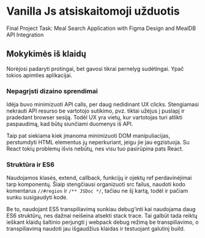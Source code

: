 # Vanilla Js atsiskaitomoji užduotis

Final Project Task: Meal Search Application with Figma Design and MealDB API Integration

## Mokykimės iš klaidų

Norėjosi padaryti protingai, bet gavosi tikrai pernelyg sudėtingai. Ypač tokios apimties aplikacijai.

### Nepagrįsti dizaino sprendimai

Idėja buvo minimizuoti API calls, per daug nedidinant UX clicks. Stengiamasi nekrauti API resurso be vartotojo sutikimo, pvz. tiktai užėjus į puslapį ir pradedant browser sesiją. Todėl UX yra vietų, kur vartotojas turi atlikti paspaudimą, kad būtų siunčiami duomenys iš API.

Taip pat siekiama kiek įmanoma minimizuoti DOM manipuliacijas, perstumdyti HTML elementus jų neperkuriant, jeigu jie jau egzistuoja. Su React tokių problemų išvis nebūtų, nes visu tuo pasirūpina pats React.

### Struktūra ir ES6

Naudojamos klasės, extend, callback, funkcijų ir ojektų ref perdavinėjimai tarp komponentų. Šiaip stengčiausi organizuoti src failus, naudoti kodo komentarus `//#region` ir `/** JSDoc */`, tačiau ne šį kartą, todėl ir pačiam sunku susigaudyti kode.

Be to, naudojant ES5 transpiliavimą sunkiau debug'inti kai naudojama daug ES6 struktūrų, nes dažnai neišeina atsekti stack trace. Tai galbūt tada reiktų ieškant klaidų šaltinio perjungti į webpack debug režimą be transpiliavimo, o transpiliavimą naudoti jau išgaudžius klaidas ir testuojant galutinį build.
